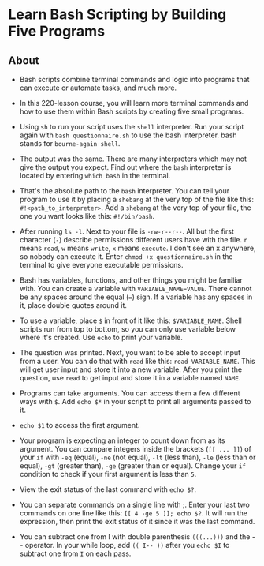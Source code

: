 # Learn Bash Scripting by Building Five Programs

## About

- Bash scripts combine terminal commands and logic into programs that can execute or automate tasks, and much more.
- In this 220-lesson course, you will learn more terminal commands and how to use them within Bash scripts by creating five small programs.

- Using `sh` to run your script uses the `shell` interpreter. Run your script again with `bash questionnaire.sh` to use the bash interpreter. bash stands for `bourne-again shell`.
- The output was the same. There are many interpreters which may not give the output you expect. Find out where the `bash` interpreter is located by entering `which bash` in the terminal.
- That's the absolute path to the `bash` interpreter. You can tell your program to use it by placing a `shebang` at the very top of the file like this: `#!<path_to_interpreter>`. Add a `shebang` at the very top of your file, the one you want looks like this: `#!/bin/bash`.
- After running `ls -l`. Next to your file is `-rw-r--r--`. All but the first character (`-`) describe permissions different users have with the file. `r` means `read`, `w` means `write`, `x` means `execute`. I don't see an x anywhere, so nobody can execute it. Enter `chmod +x questionnaire.sh` in the terminal to give everyone executable permissions.
- Bash has variables, functions, and other things you might be familiar with. You can create a variable with `VARIABLE_NAME=VALUE`. There cannot be any spaces around the equal (`=`) sign. If a variable has any spaces in it, place double quotes around it.
- To use a variable, place `$` in front of it like this: `$VARIABLE_NAME`. Shell scripts run from top to bottom, so you can only use variable below where it's created. Use `echo` to print your variable.
- The question was printed. Next, you want to be able to accept input from a user. You can do that with `read` like this: `read VARIABLE_NAME`. This will get user input and store it into a new variable. After you print the question, use `read` to get input and store it in a variable named `NAME`.
- Programs can take arguments. You can access them a few different ways with `$`. Add `echo $*` in your script to print all arguments passed to it.
- `echo $1` to access the first argument.
- Your program is expecting an integer to count down from as its argument. You can compare integers inside the brackets (`[[ ... ]]`) of your `if` with `-eq` (equal), `-ne` (not equal), `-lt` (less than), `-le` (less than or equal), `-gt` (greater than), `-ge` (greater than or equal). Change your `if` condition to check if your first argument is less than `5`.
- View the exit status of the last command with `echo $?`.
- You can separate commands on a single line with ;. Enter your last two commands on one line like this: `[[ 4 -ge 5 ]]; echo $?`. It will run the expression, then print the exit status of it since it was the last command.
- You can subtract one from I with double parenthesis `(((...)))` and the -- operator. In your while loop, add `(( I-- ))` after you `echo $I` to subtract one from `I` on each pass.
